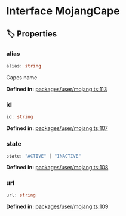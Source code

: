 # Interface MojangCape

## 🏷️ Properties

### alias

```ts
alias: string
```
Capes name
<p style="font-size: 14px; color: var(--vp-c-text-2)">
<strong>Defined in:</strong> <a href="https://github.com/voxelum/minecraft-launcher-core-node/blob/master/packages/user/mojang.ts#L113" target="_blank" rel="noreferrer">packages/user/mojang.ts:113</a>
</p>


### id

```ts
id: string
```
<p style="font-size: 14px; color: var(--vp-c-text-2)">
<strong>Defined in:</strong> <a href="https://github.com/voxelum/minecraft-launcher-core-node/blob/master/packages/user/mojang.ts#L107" target="_blank" rel="noreferrer">packages/user/mojang.ts:107</a>
</p>


### state

```ts
state: "ACTIVE" | "INACTIVE"
```
<p style="font-size: 14px; color: var(--vp-c-text-2)">
<strong>Defined in:</strong> <a href="https://github.com/voxelum/minecraft-launcher-core-node/blob/master/packages/user/mojang.ts#L108" target="_blank" rel="noreferrer">packages/user/mojang.ts:108</a>
</p>


### url

```ts
url: string
```
<p style="font-size: 14px; color: var(--vp-c-text-2)">
<strong>Defined in:</strong> <a href="https://github.com/voxelum/minecraft-launcher-core-node/blob/master/packages/user/mojang.ts#L109" target="_blank" rel="noreferrer">packages/user/mojang.ts:109</a>
</p>


